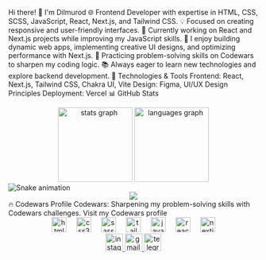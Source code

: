 Hi there! 👋
I'm Dilmurod
🌐 Frontend Developer with expertise in HTML, CSS, SCSS, JavaScript, React, Next.js, and Tailwind CSS.
💡 Focused on creating responsive and user-friendly interfaces.
💼 Currently working on React and Next.js projects while improving my JavaScript skills.
🚀 I enjoy building dynamic web apps, implementing creative UI designs, and optimizing performance with Next.js.
🎯 Practicing problem-solving skills on Codewars to sharpen my coding logic.
📚 Always eager to learn new technologies and explore backend development.
🔧 Technologies & Tools
Frontend: React, Next.js, Tailwind CSS, Chakra UI, Vite
Design: Figma, UI/UX Design Principles
Deployment: Vercel
📊 GitHub Stats
<div align="center"> <img src="https://github-readme-stats.vercel.app/api?username=dilmuradd&hide_title=false&hide_rank=false&show_icons=true&include_all_commits=true&count_private=true&disable_animations=false&theme=dracula&locale=en&hide_border=false" height="150" alt="stats graph" /> <img src="https://github-readme-stats.vercel.app/api/top-langs?username=dilmuradd&locale=en&hide_title=false&layout=compact&card_width=320&langs_count=5&theme=dracula&hide_border=false" height="150" alt="languages graph" /> </div>
<img src="https://raw.githubusercontent.com/dilmuradd/dilmuradd/output/snake.svg" alt="Snake animation" />
<div align="center"> <img src="https://profile-counter.glitch.me/dilmuradd/count.svg?" /> </div>
🔥 Codewars Profile
Codewars: Sharpening my problem-solving skills with Codewars challenges.
Visit my Codewars profile
<div align="center"> <img src="https://cdn.jsdelivr.net/gh/devicons/devicon/icons/html5/html5-original.svg" height="30" alt="html5 logo" /> <img width="12" /> <img src="https://cdn.jsdelivr.net/gh/devicons/devicon/icons/css3/css3-original.svg" height="30" alt="css3 logo" /> <img width="12" /> <img src="https://cdn.jsdelivr.net/gh/devicons/devicon/icons/sass/sass-original.svg" height="30" alt="sass logo" /> <img width="12" /> <img src="https://cdn.jsdelivr.net/gh/devicons/devicon/icons/tailwindcss/tailwindcss-original-wordmark.svg" height="30" alt="tailwindcss logo" /> <img width="12" /> <img src="https://cdn.jsdelivr.net/gh/devicons/devicon/icons/javascript/javascript-original.svg" height="30" alt="javascript logo" /> <img width="12" /> <img src="https://cdn.jsdelivr.net/gh/devicons/devicon/icons/react/react-original.svg" height="30" alt="react logo" /> <img width="12" /> <img src="https://cdn.jsdelivr.net/gh/devicons/devicon/icons/nextjs/nextjs-original.svg" height="30" alt="nextjs logo" /> </div>
<div align="center"> <a href="https://instagram.com/dilmurad_dd" target="_blank"> <img src="https://img.shields.io/static/v1?message=Instagram&logo=instagram&label=&color=E4405F&logoColor=white&labelColor=&style=for-the-badge" height="35" alt="instagram logo" /> </a> <a href="mailto:dilmurodmt23@gmail.com" target="_blank"> <img src="https://img.shields.io/static/v1?message=Gmail&logo=gmail&label=&color=D14836&logoColor=white&labelColor=&style=for-the-badge" height="35" alt="gmail logo" /> </a> <a href="https://t.me/PhantomProgrammer" target="_blank"> <img src="https://img.shields.io/static/v1?message=Telegram&logo=telegram&label=&color=2CA5E0&logoColor=white&labelColor=&style=for-the-badge" height="35" alt="telegram logo" /> </a> </div>
